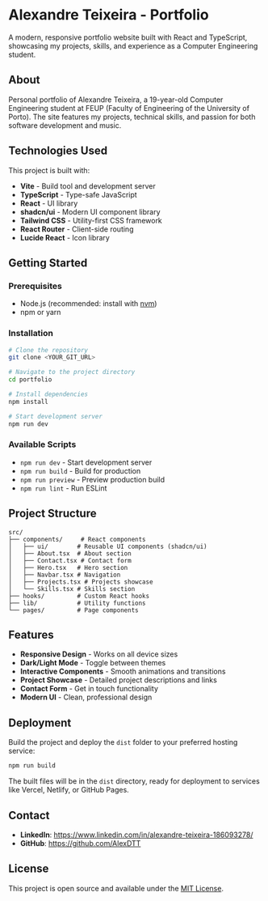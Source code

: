 # Alexandre Teixeira - Portfolio

A modern, responsive portfolio website built with React and TypeScript, showcasing my projects, skills, and experience as a Computer Engineering student.

## About

Personal portfolio of Alexandre Teixeira, a 19-year-old Computer Engineering student at FEUP (Faculty of Engineering of the University of Porto). The site features my projects, technical skills, and passion for both software development and music.

## Technologies Used

This project is built with:

- **Vite** - Build tool and development server
- **TypeScript** - Type-safe JavaScript
- **React** - UI library
- **shadcn/ui** - Modern UI component library
- **Tailwind CSS** - Utility-first CSS framework
- **React Router** - Client-side routing
- **Lucide React** - Icon library

## Getting Started

### Prerequisites

- Node.js (recommended: install with [nvm](https://github.com/nvm-sh/nvm#installing-and-updating))
- npm or yarn

### Installation

```bash
# Clone the repository
git clone <YOUR_GIT_URL>

# Navigate to the project directory
cd portfolio

# Install dependencies
npm install

# Start development server
npm run dev
```

### Available Scripts

- `npm run dev` - Start development server
- `npm run build` - Build for production
- `npm run preview` - Preview production build
- `npm run lint` - Run ESLint

## Project Structure

```
src/
├── components/     # React components
│   ├── ui/        # Reusable UI components (shadcn/ui)
│   ├── About.tsx  # About section
│   ├── Contact.tsx # Contact form
│   ├── Hero.tsx   # Hero section
│   ├── Navbar.tsx # Navigation
│   ├── Projects.tsx # Projects showcase
│   └── Skills.tsx # Skills section
├── hooks/         # Custom React hooks
├── lib/           # Utility functions
└── pages/         # Page components
```

## Features

- **Responsive Design** - Works on all device sizes
- **Dark/Light Mode** - Toggle between themes
- **Interactive Components** - Smooth animations and transitions
- **Project Showcase** - Detailed project descriptions and links
- **Contact Form** - Get in touch functionality
- **Modern UI** - Clean, professional design

## Deployment

Build the project and deploy the `dist` folder to your preferred hosting service:

```bash
npm run build
```

The built files will be in the `dist` directory, ready for deployment to services like Vercel, Netlify, or GitHub Pages.

## Contact

- **LinkedIn**: https://www.linkedin.com/in/alexandre-teixeira-186093278/
- **GitHub**: https://github.com/AlexDTT

## License

This project is open source and available under the [MIT License](LICENSE).
